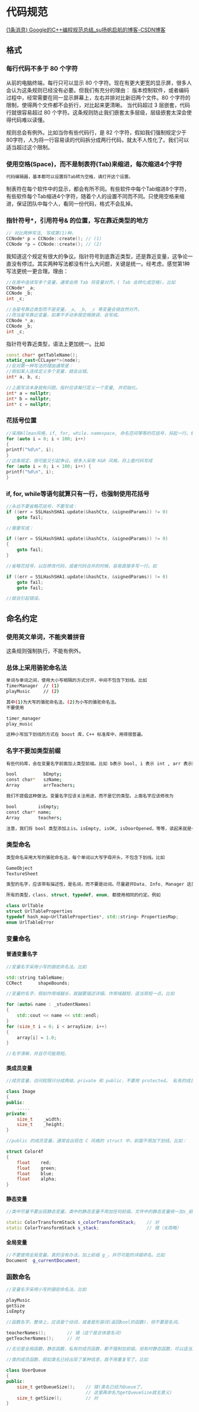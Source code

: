 # 代码规范





[(1条消息) Google的C++编程规范总结_su扬帆启航的博客-CSDN博客](https://blog.csdn.net/orange_littlegirl/article/details/94153948)



## 格式



### 每行代码不多于 80 个字符



从前的电脑终端，每行只可以显示 80 个字符。现在有更大更宽的显示屏，很多人会认为这条规则已经没有必要。但我们有充分的理由：
版本控制软件，或者编码过程中，经常需要在同一显示屏幕上，左右并排对比新旧两个文件。80 个字符的限制，使得两个文件都不会折行，对比起来更清晰。
当代码超过 3 层嵌套，代码行就很容易超过 80 个字符。这条规则防止我们嵌套太多层级，层级嵌套太深会使得代码难以读懂。

规则总会有例外。比如当你有些代码行，是 82 个字符，假如我们强制规定少于80字符，人为将一行容易读的代码拆分成两行代码，就太不人性化了。我们可以适当超过这个限制。



### 使用空格(Space)，而不是制表符(Tab)来缩进，每次缩进4个字符



```bash
代码编辑器，基本都可以设置将Tab转为空格，请打开这个设置。
```

制表符在每个软件中的显示，都会有所不同。有些软件中每个Tab缩进8个字符，有些软件每个Tab缩进4个字符，随着个人的设置不同而不同。只使用空格来缩进，保证团队中每个人，看同一份代码，格式不会乱掉。



### 指针符号*，引用符号& 的位置，写在靠近类型的地方



```cpp
// 对比两种写法, 写成第(1)种。
CCNode* p = CCNode::create(); // (1)
CCNode *p = CCNode::create(); // (2)
```

我知道这个规定有很大的争议。指针符号到底靠近类型，还是靠近变量，这争论一直没有停过。其实两种写法都没有什么大问题，关键是统一。经考虑，感觉第1种写法更统一更合理。理由：

```cpp
//在类中连续写多个变量，通常会用 Tab 将变量对齐。( Tab 会转化成空格)。比如
CCNode* _a;
CCNode _b;
int _c;
```



```cpp
//当星号靠近类型而不是变量。_a, _b, _c 等变量会很自然对齐。
//而当星号靠近变量，如果不手动多按空格微调，会写成。
CCNode *_a;
CCNode _b;
int _c;
```



指针符号靠近类型，语法上更加统一。比如

```cpp
const char* getTableName();
static_cast<CCLayer*>(node);
//反对第一种写法的理由通常是：
//假如某人连续定义多个变量，就会出错。
int* a, b, c;
```



```cpp
//上面写法本身就有问题。指针应该每行定义一个变量, 并初始化。
int* a = nullptr;
int* b = nullptr;
int* c = nullptr;
```



### 花括号位置



```cpp
//采用Allman风格，if, for, while，namespace, 命名空间等等的花括号，另起一行。例子
for (auto i = 0; i < 100; i++)
{
printf("%d\n", i);
}
//这条规定，很可能又引起争议。很多人采用 K&R 风格，将上面代码写成
for (auto i = 0; i < 100; i++) {
printf("%d\n", i);
}

```



### if, for, while等语句就算只有一行，也强制使用花括号



```cpp
//永远不要省略花括号，不要写成：
if ((err = SSLHashSHA1.update(&hashCtx, &signedParams)) != 0)
    goto fail; 

//需要写成：

if ((err = SSLHashSHA1.update(&hashCtx, &signedParams)) != 0)
{
    goto fail;
} 

//省略花括号，以后修改代码，或者代码合并的时候，容易直接多写一行。如

if ((err = SSLHashSHA1.update(&hashCtx, &signedParams)) != 0)
    goto fail;
    goto fail; 

//就会引起错误。
```



## 命名约定

###  使用英文单词，不能夹着拼音

这条规则强制执行，不能有例外。

###  总体上采用骆驼命名法

```bash
单词与单词之间，使用大小写相隔的方式分开，中间不包含下划线。比如
TimerManager  // (1)
playMusic     // (2) 

其中(1)为大写的骆驼命名法，(2)为小写的骆驼命名法。
不要使用

timer_manager
play_music 

这种小写加下划线的方式在 boost 库，C++ 标准库中，用得很普遍。
```



### 名字不要加类型前缀

```bash
有些代码库，会在变量名字前面加上类型前缀。比如 b表示 bool, i 表示 int , arr 表示数组, sz 表示字符串等等。他们会命名为

bool          bEmpty;
const char*   szName;
Array         arrTeachers; 

我们不提倡这种做法。变量名字应该关注用途，而不是它的类型。上面名字应该修改为

bool        isEmpty;
const char* name;
Array       teachers; 

注意，我们将 bool 类型添加上is。isEmpty, isOK, isDoorOpened，等等，读起来就是一个询问句。

```

### 类型命名

```cpp
类型命名采用大写的骆驼命名法，每个单词以大写字母开头，不包含下划线。比如

GameObject
TextureSheet 

类型的名字，应该带有描述性，是名词，而不要是动词。尽量避开Data, Info, Manager 这类的比较模糊的字眼。(但我知道有时也真的避免不了，看着办。)

所有的类型，class, struct, typedef, enum, 都使用相同的约定。例如

class UrlTable
struct UrlTableProperties
typedef hash_map<UrlTableProperties*, std::string> PropertiesMap;
enum UrlTableError 
```



### 变量命名

####  普通变量名字

```cpp
//变量名字采用小写的骆驼命名法。比如

std::string tableName;
CCRect      shapeBounds; 

//变量的名字，假如作用域越长，就越要描述详细。作用域越短，适当简短一点。比如

for (auto& name : _studentNames)
{
    std::cout << name << std::endl;
}
for (size_t i = 0; i < arraySize; i++)
{
    array[i] = 1.0;
} 

//名字清晰，并且尽可能简短。

```

#### 类成员变量

```cpp
//成员变量，访问权限只分成两级，private 和 public，不要用 protected。 私有的成员变量，前面加下划线。比如：

class Image
{
public:
    .....
private:
    size_t    _width;
    size_t    _height;
} 

//public 的成员变量，通常会出现在 C 风格的 struct 中，前面不用加下划线。比如：

struct Color4f
{
    float    red;
    float    green;
    float    blue;
    float    alpha;
} 

```



#### 静态变量



```cpp
//类中尽量不要出现静态变量。类中的静态变量不用加任何前缀。文件中的静态变量统一加s_前缀，并尽可能的详细命名。比如

static ColorTransformStack s_colorTransformStack;    // 对
static ColorTransformStack s_stack;                  // 错（太简略） 

```



#### 全局变量

```cpp
//不要使用全局变量。真的没有办法，加上前缀 g_，并尽可能的详细命名。比如
Document  g_currentDocument; 
```



### 函数命名



```cpp
//变量名字采用小写的骆驼命名法。比如

playMusic
getSize
isEmpty 

//函数名字。整体上，应该是个动词，或者是形容词(返回bool的函数)，但不要是名词。

teacherNames();        // 错（这个是总体是名词）
getTeacherNames();     // 对 

//无论是全局函数，静态函数，私有的成员函数，都不强制加前缀。但有时静态函数，可以适当加s_前缀。

//类的成员函数，假如类名已经出现了某种信息，就不用重复写了。比如

class UserQueue
{
public:
    size_t getQueueSize();    // 错(类名已经为Queue了，
                              // 这里再命名为getQueueSize就无意义)
    size_t getSize();         // 对
} 

```




































































































